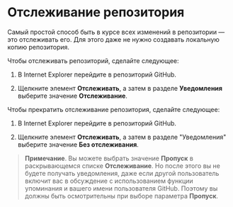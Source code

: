 # Отслеживание репозитория

Самый простой способ быть в курсе всех изменений в репозитории — это отслеживать его. Для этого даже не нужно создавать локальную копию репозитория.

Чтобы отслеживать репозиторий, сделайте следующее:

1.  В Internet Explorer перейдите в репозиторий GitHub.

2.  Щелкните элемент **Отслеживать**, а затем в разделе **Уведомления** выберите значение **Отслеживание**.

Чтобы прекратить отслеживание репозитория, сделайте следующее:

1.  В Internet Explorer перейдите в репозиторий GitHub.

2.  Щелкните элемент **Отслеживать**, а затем в разделе "Уведомления" выберите значение **Без отслеживания**.

> **Примечание**. Вы можете выбрать значение **Пропуск** в раскрывающемся списке **Отслеживание**. Но после этого вы не будете получать уведомления, даже если другой пользователь включит вас в обсуждение с использованием функции упоминания и вашего имени пользователя GitHub. Поэтому вы должны быть осмотрительны при выборе параметра **Пропуск**.
